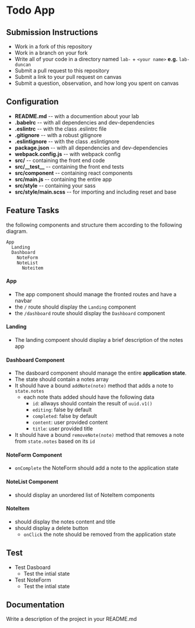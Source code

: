 Todo App
===

## Submission Instructions
  * Work in a fork of this repository
  * Work in a branch on your fork
  * Write all of your code in a directory named `lab-` + `<your name>` **e.g.** `lab-duncan`
  * Submit a pull request to this repository
  * Submit a link to your pull request on canvas
  * Submit a question, observation, and how long you spent on canvas  

## Configuration    
* **README.md** -- with a documention about your lab
* **.babelrc** -- with all dependencies and dev-dependencies 
* **.eslintrc** -- with the class .eslintrc file
* **.gitignore** -- with a robust gitignore
* **.eslintignore** -- with the class .eslintignore
* **package.json** -- with all dependencies and dev-dependencies 
* **webpack.config.js** -- with webpack config
* **src/** -- containing the front end code
* **src/\_\_test\_\_** -- containing the front end tests
* **src/component** -- containing react components
* **src/main.js** -- containing the entire app
* **src/style** -- containing your sass
* **src/style/main.scss** -- for importing and including reset and base

 
## Feature Tasks 
the following components and structure them according to the following diagram.  
``` 
App
  Landing
  Dashboard
    NoteForm
    NoteList
      Noteitem
```
#### App
* The app component should manage the fronted routes and have a navbar
* the `/` route should display the `Landing` component
* the `/dashboard` route should display the `Dashboard` component

#### Landing
* The landing compoent should display a brief description of the notes app

#### Dashboard Component 
* The dasboard component should manage the entire **application state**. 
* The state should contain a notes array
* It should have a bound `addNote(note)` method that adds a note to `state.notes`
  * each note thats added should have the following data
    * `id`: allways should contain the result of `uuid.v1()`
    * `editing`: false by default
    * `completed`: false by default
    * `content`: user provided content
    * `title`: user provided title
* It should have a bound `removeNote(note)` method that removes a note from `state.notes` based on its `id`

#### NoteForm Component
* `onComplete` the NoteForm should add a note to the application state

#### NoteList Component 
* should display an unordered list of NoteItem components

#### NoteItem
* should display the notes content and title
* should display a delete button
  * `onClick` the note should be removed from the application state

## Test
* Test Dasboard
  * Test the intial state
* Test NoteForm
  * Test the intial state

##  Documentation  
Write a description of the project in your README.md

